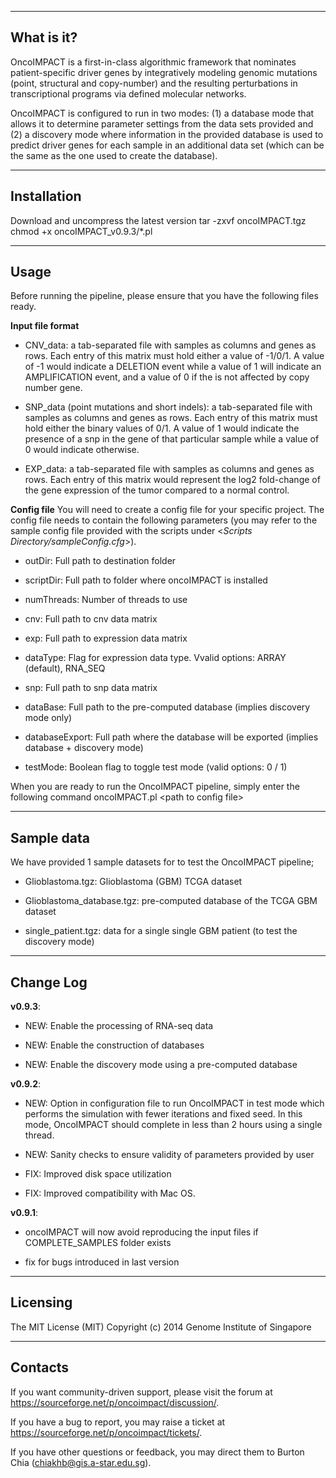 -----------
What is it?
-----------
OncoIMPACT is a first-in-class algorithmic framework that nominates patient-specific driver genes by integratively modeling genomic mutations (point, structural and copy-number) and the resulting perturbations in transcriptional programs via defined molecular networks.

OncoIMPACT is configured to run in two modes: (1) a database mode that allows it to determine parameter settings from the data sets provided and (2) a discovery mode where information in the provided database is used to predict driver genes for each sample in an additional data set (which can be the same as the one used to create the database).

------------
Installation
------------
Download and uncompress the latest version
	tar -zxvf oncoIMPACT.tgz
    chmod +x oncoIMPACT_v0.9.3/*.pl

-----
Usage
-----
Before running the pipeline, please ensure that you have the following files ready.


__Input file format__

- CNV_data: a tab-separated file with samples as columns and genes as rows. Each entry of this matrix must hold either a value of -1/0/1. A value of -1 would indicate a DELETION event while a value of 1 will indicate an AMPLIFICATION event, and a value of 0 if the is not affected by copy number gene.

- SNP_data (point mutations and short indels): a tab-separated file with samples as columns and genes as rows. Each entry of this matrix must hold either the binary values of 0/1. A value of 1 would indicate the presence of a snp in the gene of that particular sample while a value of 0 would indicate otherwise.

- EXP_data: a tab-separated file with samples as columns and genes as rows. Each entry of this matrix would represent the log2 fold-change of the gene expression of the tumor compared to a normal control.


__Config file__
You will need to create a config file for your specific project. The config file needs to contain the following parameters (you may refer to the sample config file provided with the scripts under <_Scripts Directory/sampleConfig.cfg_\>).

- outDir: Full path to destination folder

- scriptDir: Full path to folder where oncoIMPACT is installed

- numThreads: Number of threads to use

- cnv: Full path to cnv data matrix

- exp: Full path to expression data matrix

- dataType: Flag for expression data type. Vvalid options: ARRAY (default), RNA_SEQ

- snp: Full path to snp data matrix

- dataBase: Full path to the pre-computed database (implies discovery mode only)

- databaseExport: Full path where the database will be exported (implies database + discovery mode)

- testMode: Boolean flag to toggle test mode (valid options: 0 / 1)


When you are ready to run the OncoIMPACT pipeline, simply enter the following command
	oncoIMPACT.pl <path to config file\>

-----------
Sample data
-----------
We have provided 1 sample datasets for to test the OncoIMPACT pipeline;

- Glioblastoma.tgz: Glioblastoma (GBM) TCGA dataset

- Glioblastoma_database.tgz: pre-computed database of the TCGA GBM dataset

- single_patient.tgz: data for a single single GBM patient (to test the discovery mode)


----------
Change Log
----------

__v0.9.3__:

- NEW: Enable the processing of RNA-seq data

- NEW: Enable the construction of databases

- NEW: Enable the discovery mode using a pre-computed database


__v0.9.2__:

- NEW: Option in configuration file to run OncoIMPACT in test mode which performs the simulation with fewer iterations and fixed seed. In this mode, OncoIMPACT should complete in less than 2 hours using a single thread.

- NEW: Sanity checks to ensure validity of parameters provided by user

- FIX: Improved disk space utilization

- FIX: Improved compatibility with Mac OS.


__v0.9.1__:

- oncoIMPACT will now avoid reproducing the input files if COMPLETE_SAMPLES folder exists

- fix for bugs introduced in last version



---------
Licensing
---------
The MIT License (MIT)
Copyright (c) 2014 Genome Institute of Singapore



--------
Contacts
--------
If you want community-driven support, please visit the forum at https://sourceforge.net/p/oncoimpact/discussion/.

If you have a bug to report, you may raise a ticket at https://sourceforge.net/p/oncoimpact/tickets/.

If you have other questions or feedback, you may direct them to Burton Chia (<chiakhb@gis.a-star.edu.sg>).
